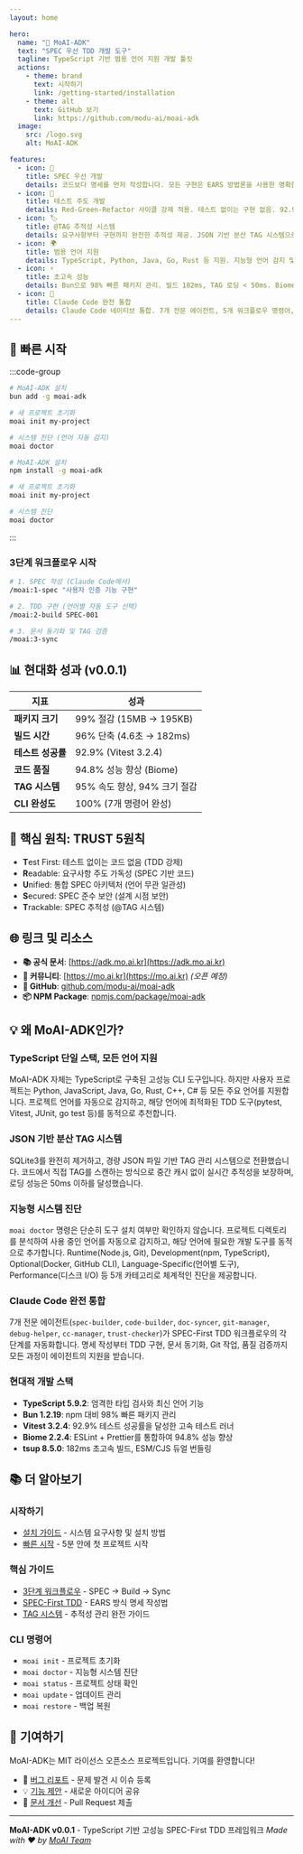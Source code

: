 ```yaml
---
layout: home

hero:
  name: "🗿 MoAI-ADK"
  text: "SPEC 우선 TDD 개발 도구"
  tagline: TypeScript 기반 범용 언어 지원 개발 툴킷
  actions:
    - theme: brand
      text: 시작하기
      link: /getting-started/installation
    - theme: alt
      text: GitHub 보기
      link: https://github.com/modu-ai/moai-adk
  image:
    src: /logo.svg
    alt: MoAI-ADK

features:
  - icon: 📝
    title: SPEC 우선 개발
    details: 코드보다 명세를 먼저 작성합니다. 모든 구현은 EARS 방법론을 사용한 명확한 요구사항으로 시작합니다.
  - icon: 🧪
    title: 테스트 주도 개발
    details: Red-Green-Refactor 사이클 강제 적용. 테스트 없이는 구현 없음. 92.9% 테스트 성공률 (Vitest).
  - icon: 🏷️
    title: @TAG 추적성 시스템
    details: 요구사항부터 구현까지 완전한 추적성 제공. JSON 기반 분산 TAG 시스템으로 94% 최적화 달성.
  - icon: 🌍
    title: 범용 언어 지원
    details: TypeScript, Python, Java, Go, Rust 등 지원. 지능형 언어 감지 및 자동 도구 매핑.
  - icon: ⚡
    title: 초고속 성능
    details: Bun으로 98% 빠른 패키지 관리. 빌드 182ms, TAG 로딩 < 50ms. Biome 94.8% 성능 향상.
  - icon: 🤖
    title: Claude Code 완전 통합
    details: Claude Code 네이티브 통합. 7개 전문 에이전트, 5개 워크플로우 명령어, 8개 이벤트 훅.
---
```


## 🚀 빠른 시작

:::code-group

```bash [Bun (권장)]
# MoAI-ADK 설치
bun add -g moai-adk

# 새 프로젝트 초기화
moai init my-project

# 시스템 진단 (언어 자동 감지)
moai doctor
```

```bash [npm]
# MoAI-ADK 설치
npm install -g moai-adk

# 새 프로젝트 초기화
moai init my-project

# 시스템 진단
moai doctor
```

:::

### 3단계 워크플로우 시작

```bash
# 1. SPEC 작성 (Claude Code에서)
/moai:1-spec "사용자 인증 기능 구현"

# 2. TDD 구현 (언어별 자동 도구 선택)
/moai:2-build SPEC-001

# 3. 문서 동기화 및 TAG 검증
/moai:3-sync
```

## 📊 현대화 성과 (v0.0.1)

| 지표 | 성과 |
|------|------|
| **패키지 크기** | 99% 절감 (15MB → 195KB) |
| **빌드 시간** | 96% 단축 (4.6초 → 182ms) |
| **테스트 성공률** | 92.9% (Vitest 3.2.4) |
| **코드 품질** | 94.8% 성능 향상 (Biome) |
| **TAG 시스템** | 95% 속도 향상, 94% 크기 절감 |
| **CLI 완성도** | 100% (7개 명령어 완성) |

## 🎨 핵심 원칙: TRUST 5원칙

- **T**est First: 테스트 없이는 코드 없음 (TDD 강제)
- **R**eadable: 요구사항 주도 가독성 (SPEC 기반 코드)
- **U**nified: 통합 SPEC 아키텍처 (언어 무관 일관성)
- **S**ecured: SPEC 준수 보안 (설계 시점 보안)
- **T**rackable: SPEC 추적성 (@TAG 시스템)

## 🌐 링크 및 리소스

- **📚 공식 문서**: [https://adk.mo.ai.kr](https://adk.mo.ai.kr)
- **💬 커뮤니티**: [https://mo.ai.kr](https://mo.ai.kr) *(오픈 예정)*
- **🐙 GitHub**: [github.com/modu-ai/moai-adk](https://github.com/modu-ai/moai-adk)
- **📦 NPM Package**: [npmjs.com/package/moai-adk](https://www.npmjs.com/package/moai-adk)

## 💡 왜 MoAI-ADK인가?

### TypeScript 단일 스택, 모든 언어 지원
MoAI-ADK 자체는 TypeScript로 구축된 고성능 CLI 도구입니다. 하지만 사용자 프로젝트는 Python, JavaScript, Java, Go, Rust, C++, C# 등 모든 주요 언어를 지원합니다. 프로젝트 언어를 자동으로 감지하고, 해당 언어에 최적화된 TDD 도구(pytest, Vitest, JUnit, go test 등)를 동적으로 추천합니다.

### JSON 기반 분산 TAG 시스템
SQLite3를 완전히 제거하고, 경량 JSON 파일 기반 TAG 관리 시스템으로 전환했습니다. 코드에서 직접 TAG를 스캔하는 방식으로 중간 캐시 없이 실시간 추적성을 보장하며, 로딩 성능은 50ms 이하를 달성했습니다.

### 지능형 시스템 진단
`moai doctor` 명령은 단순히 도구 설치 여부만 확인하지 않습니다. 프로젝트 디렉토리를 분석하여 사용 중인 언어를 자동으로 감지하고, 해당 언어에 필요한 개발 도구를 동적으로 추가합니다. Runtime(Node.js, Git), Development(npm, TypeScript), Optional(Docker, GitHub CLI), Language-Specific(언어별 도구), Performance(디스크 I/O) 등 5개 카테고리로 체계적인 진단을 제공합니다.

### Claude Code 완전 통합
7개 전문 에이전트(`spec-builder`, `code-builder`, `doc-syncer`, `git-manager`, `debug-helper`, `cc-manager`, `trust-checker`)가 SPEC-First TDD 워크플로우의 각 단계를 자동화합니다. 명세 작성부터 TDD 구현, 문서 동기화, Git 작업, 품질 검증까지 모든 과정이 에이전트의 지원을 받습니다.

### 현대적 개발 스택
- **TypeScript 5.9.2**: 엄격한 타입 검사와 최신 언어 기능
- **Bun 1.2.19**: npm 대비 98% 빠른 패키지 관리
- **Vitest 3.2.4**: 92.9% 테스트 성공률을 달성한 고속 테스트 러너
- **Biome 2.2.4**: ESLint + Prettier를 통합하여 94.8% 성능 향상
- **tsup 8.5.0**: 182ms 초고속 빌드, ESM/CJS 듀얼 번들링

## 📚 더 알아보기

### 시작하기
- [설치 가이드](/getting-started/installation) - 시스템 요구사항 및 설치 방법
- [빠른 시작](/getting-started/quick-start) - 5분 안에 첫 프로젝트 시작

### 핵심 가이드
- [3단계 워크플로우](/guide/workflow) - SPEC → Build → Sync
- [SPEC-First TDD](/guide/spec-first-tdd) - EARS 방식 명세 작성법
- [TAG 시스템](/guide/tag-system) - 추적성 관리 완전 가이드

### CLI 명령어
- `moai init` - 프로젝트 초기화
- `moai doctor` - 지능형 시스템 진단
- `moai status` - 프로젝트 상태 확인
- `moai update` - 업데이트 관리
- `moai restore` - 백업 복원

## 🤝 기여하기

MoAI-ADK는 MIT 라이선스 오픈소스 프로젝트입니다. 기여를 환영합니다!

- 🐛 [버그 리포트](https://github.com/modu-ai/moai-adk/issues) - 문제 발견 시 이슈 등록
- 💡 [기능 제안](https://github.com/modu-ai/moai-adk/discussions) - 새로운 아이디어 공유
- 📝 [문서 개선](https://github.com/modu-ai/moai-adk/pulls) - Pull Request 제출

---

**MoAI-ADK v0.0.1** - TypeScript 기반 고성능 SPEC-First TDD 프레임워크
*Made with ❤️ by [MoAI Team](https://mo.ai.kr)*